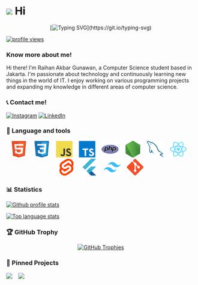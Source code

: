 <h1 align="left">
<img src="https://raw.githubusercontent.com/MartinHeinz/MartinHeinz/master/wave.gif" width="30px" />&nbsp;Hi
</h1>

<div align="center">

  [![Typing SVG](https://readme-typing-svg.demolab.com?font=Fira+Code&pause=1000&color=0CDAF7&center=true&vCenter=true&width=435&lines=Welcome!)](https://git.io/typing-svg)
</div>

<div align="left">
<a href="https://github.com/samaele13">
  <img src="https://komarev.com/ghpvc/?username=samaele13&label=Profile%20views&color=0e75b6&style=flat" alt="profile views" />
</a>
</div>

### Know more about me!

<p>
Hi there! I'm Raihan Akbar Gunawan, a Computer Science student based in Jakarta. I'm passionate about technology and continuously learning new things in the world of IT. I enjoy working on various programming projects and expanding my knowledge in different areas of computer science.
</p>

### 📞 Contact me!

[![Instagram](https://img.shields.io/badge/Instagram-purple?style=flat-square&logo=instagram&logoColor=white)](https://www.instagram.com/rhankbrguw_/#)
[![LinkedIn](https://img.shields.io/badge/LinkedIn-blue?style=flat-square&logo=linkedin&logoColor=white)](https://www.linkedin.com/in/raihan-akbar-2b5820334/)

### 🧰 Language and tools

<div align="center">
  <img alt="HTML5" width="45px" src="https://raw.githubusercontent.com/devicons/devicon/master/icons/html5/html5-original.svg" />
  &nbsp;&nbsp;
  <img alt="CSS3" width="45px" src="https://raw.githubusercontent.com/devicons/devicon/master/icons/css3/css3-original.svg" />
  &nbsp;&nbsp;
  <img alt="JavaScript" width="45px" src="https://raw.githubusercontent.com/devicons/devicon/master/icons/javascript/javascript-original.svg" />
  &nbsp;&nbsp;
  <img alt="TypeScript" width="45px" src="https://raw.githubusercontent.com/devicons/devicon/master/icons/typescript/typescript-original.svg" />
  &nbsp;&nbsp;
  <img alt="PHP" width="45px" src="https://raw.githubusercontent.com/devicons/devicon/master/icons/php/php-original.svg" />
  &nbsp;&nbsp;
  <img alt="Node.js" width="45px" src="https://raw.githubusercontent.com/devicons/devicon/master/icons/nodejs/nodejs-original.svg" />
  &nbsp;&nbsp;
  <img alt="MySQL" width="45px" src="https://raw.githubusercontent.com/devicons/devicon/master/icons/mysql/mysql-original.svg" />
  &nbsp;&nbsp;
  <img alt="React" width="45px" src="https://raw.githubusercontent.com/devicons/devicon/master/icons/react/react-original.svg" />
  &nbsp;&nbsp;
  <img alt="Svelte" width="45px" src="https://raw.githubusercontent.com/devicons/devicon/master/icons/svelte/svelte-original.svg" />
  &nbsp;&nbsp;
  <img alt="Flutter" width="45px" src="https://raw.githubusercontent.com/devicons/devicon/master/icons/flutter/flutter-original.svg" />
  &nbsp;&nbsp;
  <img alt="Tailwind CSS" width="45px" src="https://raw.githubusercontent.com/devicons/devicon/develop/icons/tailwindcss/tailwindcss-original.svg" />
  &nbsp;&nbsp;
  <img alt="Git" width="45px" src="https://raw.githubusercontent.com/devicons/devicon/master/icons/git/git-original.svg" />
</div>

### 📊 Statistics

<p align="left">
  <a href="https://github.com/samaele13">
    <img src="https://github-readme-stats.vercel.app/api?username=samaele13&show_icons=true&locale=en&theme=shades-of-purple" alt="Github profile stats" />
  </a>
</p>
<p align="left">
  <a href="https://github.com/samaele13">
    <img src="https://github-readme-stats.vercel.app/api/top-langs?username=samaele13&show_icons=true&locale=en&layout=compact&theme=shades-of-purple" alt="Top language stats" />
  </a>
</p>

### 🏆 GitHub Trophy

<p align="center">
  <a href="https://github.com/samaele13">
    <img src="https://github-profile-trophy.vercel.app/?username=samaele13&theme=dracula&margin-w=10&no-frame=true" alt="GitHub Trophies" />
  </a>
</p>

### 📌 Pinned Projects

<p align="left">
  <a href="https://github.com/Samaele13/rumah-kosim-sveltekit"><img src="https://github-readme-stats.vercel.app/api/pin/?username=Samaele13&repo=rumah-kosim-sveltekit&theme=shades-of-purple" /></a>
  &nbsp;&nbsp;
  <a href="https://github.com/Samaele13/el-ngadu"><img src="https://github-readme-stats.vercel.app/api/pin/?username=Samaele13&repo=el-ngadu&theme=shades-of-purple" /></a>
</p>
